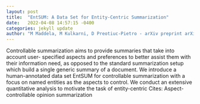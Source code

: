 ```yaml
---
layout: post
title:  "EntSUM: A Data Set for Entity-Centric Summarization"
date:   2022-04-08 14:57:15 -0400
categories: jekyll update
author: "M Maddela, M Kulkarni, D Preotiuc-Pietro - arXiv preprint arXiv:2204.02213, 2022"
---
```

Controllable summarization aims to provide summaries that take into account user- specified aspects and preferences to better assist them with their information need, as opposed to the standard summarization setup which build a single generic summary of a document. We introduce a human-annotated data set EntSUM for controllable summarization with a focus on named entities as the aspects to control. We conduct an extensive quantitative analysis to motivate the task of entity-centric Cites: Aspect-controllable opinion summarization
